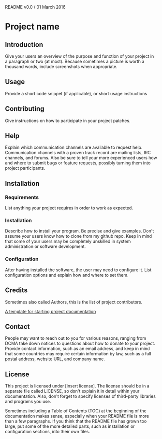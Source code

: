 README v0.0 / 01 March 2016

# Project name

## Introduction

Give your users an overview of the purpose and function of your project in a paragraph or two (at most). Because sometimes a picture is worth a thousand words, include screenshots when appropriate.

## Usage

Provide a short code snippet (if applicable), or short usage instructions

## Contributing

Give instructions on how to participate in your project patches.

## Help

Explain which communication channels are available to request help. Communication channels with a proven track record are mailing lists, IRC channels, and forums. Also be sure to tell your more experienced users how and where to submit bugs or feature requests, possibly turning them into project participants.

## Installation

### Requirements

List anything your project requires in order to work as expected.

### Installation

Describe how to install your program. Be precise and give examples. Don't assume your users know how to clone from my github repo. Keep in mind that some of your users may be completely unskilled in system administration or software development.

### Configuration

After having installed the software, the user may need to configure it. List configuration options and explain how and where to set them.

## Credits

Sometimes also called Authors, this is the list of project contributors.

[A template for starting project documentation](https://opensource.com/business/15/6/template-starting-project-documentation)

## Contact

People may want to reach out to you for various reasons, ranging from DCMA take down notices to questions about how to donate to your project. Provide contact information, such as an email address, and keep in mind that some countries may require certain information by law, such as a full postal address, website URL, and company name.

## License

This project is licensed under [insert license]. The license should be in a separate file called LICENSE, so don't explain it in detail within your documentation. Also, don't forget to specify licenses of third-party libraries and programs you use.

Sometimes including a Table of Contents (TOC) at the beginning of the documentation makes sense, especially when your README file is more than a few paragraphs. If you think that the README file has grown too large, put some of the more detailed parts, such as installation or configuration sections, into their own files.
